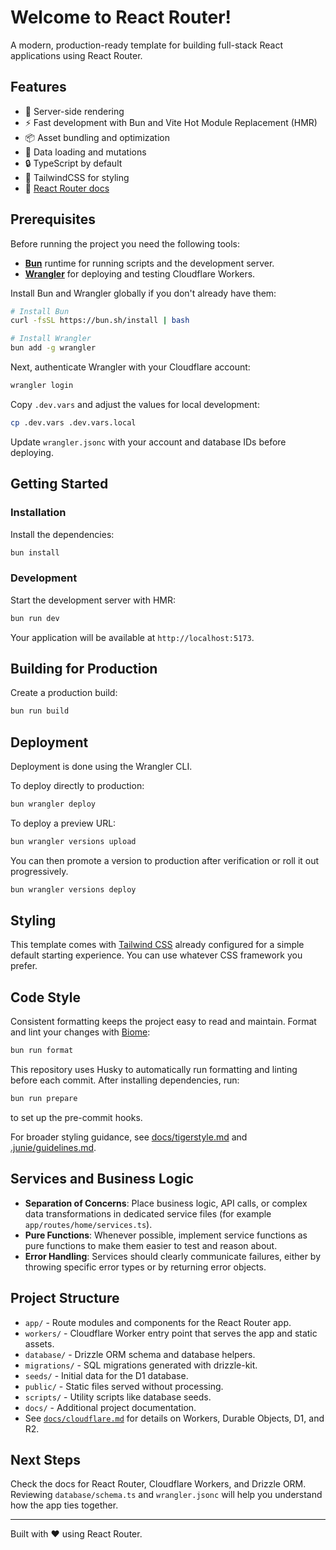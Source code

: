 # Welcome to React Router!

A modern, production-ready template for building full-stack React applications using React Router.

## Features

- 🚀 Server-side rendering
- ⚡ Fast development with Bun and Vite️ Hot Module Replacement (HMR)
- 📦 Asset bundling and optimization
- 🔄 Data loading and mutations
- 🔒 TypeScript by default
- 🎉 TailwindCSS for styling
- 📖 [React Router docs](https://reactrouter.com/)

## Prerequisites

Before running the project you need the following tools:

- [**Bun**](https://bun.sh/) runtime for running scripts and the development server.
- [**Wrangler**](https://developers.cloudflare.com/workers/wrangler/) for deploying and testing Cloudflare Workers.

Install Bun and Wrangler globally if you don't already have them:

```bash
# Install Bun
curl -fsSL https://bun.sh/install | bash

# Install Wrangler
bun add -g wrangler
```

Next, authenticate Wrangler with your Cloudflare account:

```bash
wrangler login
```

Copy `.dev.vars` and adjust the values for local development:

```bash
cp .dev.vars .dev.vars.local
```

Update `wrangler.jsonc` with your account and database IDs before deploying.

## Getting Started

### Installation

Install the dependencies:

```bash
bun install
```

### Development

Start the development server with HMR:

```bash
bun run dev
```

Your application will be available at `http://localhost:5173`.

## Building for Production

Create a production build:

```bash
bun run build
```

## Deployment

Deployment is done using the Wrangler CLI.

To deploy directly to production:

```sh
bun wrangler deploy
```

To deploy a preview URL:

```sh
bun wrangler versions upload
```

You can then promote a version to production after verification or roll it out progressively.

```sh
bun wrangler versions deploy
```

## Styling

This template comes with [Tailwind CSS](https://tailwindcss.com/) already configured for a simple default starting experience. You can use whatever CSS framework you prefer.

## Code Style

Consistent formatting keeps the project easy to read and maintain. Format and lint your changes with [Biome](https://biomejs.dev/):

```bash
bun run format
```

This repository uses Husky to automatically run formatting and linting before
each commit. After installing dependencies, run:

```bash
bun run prepare
```

to set up the pre-commit hooks.

For broader styling guidance, see [docs/tigerstyle.md](docs/tigerstyle.md) and [.junie/guidelines.md](.junie/guidelines.md).

## Services and Business Logic

- **Separation of Concerns**: Place business logic, API calls, or complex data transformations in dedicated service files (for example `app/routes/home/services.ts`).
- **Pure Functions**: Whenever possible, implement service functions as pure functions to make them easier to test and reason about.
- **Error Handling**: Services should clearly communicate failures, either by throwing specific error types or by returning error objects.

## Project Structure

- `app/` - Route modules and components for the React Router app.
- `workers/` - Cloudflare Worker entry point that serves the app and static assets.
- `database/` - Drizzle ORM schema and database helpers.
- `migrations/` - SQL migrations generated with drizzle-kit.
- `seeds/` - Initial data for the D1 database.
- `public/` - Static files served without processing.
- `scripts/` - Utility scripts like database seeds.
- `docs/` - Additional project documentation.
- See [`docs/cloudflare.md`](docs/cloudflare.md) for details on Workers, Durable Objects, D1, and R2.

## Next Steps

Check the docs for React Router, Cloudflare Workers, and Drizzle ORM. Reviewing `database/schema.ts` and `wrangler.jsonc` will help you understand how the app ties together.

---

Built with ❤️ using React Router.
